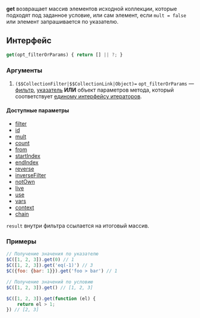 **get** возвращает массив элементов исходной коллекции, которые подходят под заданное условие, или сам элемент, если `mult = false` или элемент запрашивается по указателю.

## Интерфейс

```js
get(opt_filterOrParams) { return [] || ?; }
```

### Аргументы

1. `($$CollectionFilter|$$CollectionLink|Object)=` `opt_filterOrParams` — [фильтр](https://github.com/kobezzza/Collection/wiki/%D0%95%D0%B4%D0%B8%D0%BD%D1%8B%D0%B9-%D0%B8%D0%BD%D1%82%D0%B5%D1%80%D1%84%D0%B5%D0%B9%D1%81-%D0%B8%D1%82%D0%B5%D1%80%D0%B0%D1%82%D0%BE%D1%80%D0%BE%D0%B2#filter), [указатель](https://github.com/kobezzza/Collection/wiki/%D0%A3%D0%BA%D0%B0%D0%B7%D0%B0%D1%82%D0%B5%D0%BB%D0%B8) **ИЛИ** объект параметров метода, который соответствует [единому интерфейсу итераторов](https://github.com/kobezzza/Collection/wiki/%D0%95%D0%B4%D0%B8%D0%BD%D1%8B%D0%B9-%D0%B8%D0%BD%D1%82%D0%B5%D1%80%D1%84%D0%B5%D0%B9%D1%81-%D0%B8%D1%82%D0%B5%D1%80%D0%B0%D1%82%D0%BE%D1%80%D0%BE%D0%B2).

#### Доступные параметры

* [filter](https://github.com/kobezzza/Collection/wiki/%D0%95%D0%B4%D0%B8%D0%BD%D1%8B%D0%B9-%D0%B8%D0%BD%D1%82%D0%B5%D1%80%D1%84%D0%B5%D0%B9%D1%81-%D0%B8%D1%82%D0%B5%D1%80%D0%B0%D1%82%D0%BE%D1%80%D0%BE%D0%B2#filter)
* [id](https://github.com/kobezzza/Collection/wiki/%D0%95%D0%B4%D0%B8%D0%BD%D1%8B%D0%B9-%D0%B8%D0%BD%D1%82%D0%B5%D1%80%D1%84%D0%B5%D0%B9%D1%81-%D0%B8%D1%82%D0%B5%D1%80%D0%B0%D1%82%D0%BE%D1%80%D0%BE%D0%B2#id)
* [mult](https://github.com/kobezzza/Collection/wiki/%D0%95%D0%B4%D0%B8%D0%BD%D1%8B%D0%B9-%D0%B8%D0%BD%D1%82%D0%B5%D1%80%D1%84%D0%B5%D0%B9%D1%81-%D0%B8%D1%82%D0%B5%D1%80%D0%B0%D1%82%D0%BE%D1%80%D0%BE%D0%B2#mult)
* [count](https://github.com/kobezzza/Collection/wiki/%D0%95%D0%B4%D0%B8%D0%BD%D1%8B%D0%B9-%D0%B8%D0%BD%D1%82%D0%B5%D1%80%D1%84%D0%B5%D0%B9%D1%81-%D0%B8%D1%82%D0%B5%D1%80%D0%B0%D1%82%D0%BE%D1%80%D0%BE%D0%B2#count)
* [from](https://github.com/kobezzza/Collection/wiki/%D0%95%D0%B4%D0%B8%D0%BD%D1%8B%D0%B9-%D0%B8%D0%BD%D1%82%D0%B5%D1%80%D1%84%D0%B5%D0%B9%D1%81-%D0%B8%D1%82%D0%B5%D1%80%D0%B0%D1%82%D0%BE%D1%80%D0%BE%D0%B2#from)
* [startIndex](https://github.com/kobezzza/Collection/wiki/%D0%95%D0%B4%D0%B8%D0%BD%D1%8B%D0%B9-%D0%B8%D0%BD%D1%82%D0%B5%D1%80%D1%84%D0%B5%D0%B9%D1%81-%D0%B8%D1%82%D0%B5%D1%80%D0%B0%D1%82%D0%BE%D1%80%D0%BE%D0%B2#startindex)
* [endIndex](https://github.com/kobezzza/Collection/wiki/%D0%95%D0%B4%D0%B8%D0%BD%D1%8B%D0%B9-%D0%B8%D0%BD%D1%82%D0%B5%D1%80%D1%84%D0%B5%D0%B9%D1%81-%D0%B8%D1%82%D0%B5%D1%80%D0%B0%D1%82%D0%BE%D1%80%D0%BE%D0%B2#endindex)
* [reverse](https://github.com/kobezzza/Collection/wiki/%D0%95%D0%B4%D0%B8%D0%BD%D1%8B%D0%B9-%D0%B8%D0%BD%D1%82%D0%B5%D1%80%D1%84%D0%B5%D0%B9%D1%81-%D0%B8%D1%82%D0%B5%D1%80%D0%B0%D1%82%D0%BE%D1%80%D0%BE%D0%B2#reverse)
* [inverseFilter](https://github.com/kobezzza/Collection/wiki/%D0%95%D0%B4%D0%B8%D0%BD%D1%8B%D0%B9-%D0%B8%D0%BD%D1%82%D0%B5%D1%80%D1%84%D0%B5%D0%B9%D1%81-%D0%B8%D1%82%D0%B5%D1%80%D0%B0%D1%82%D0%BE%D1%80%D0%BE%D0%B2#inversefilter)
* [notOwn](https://github.com/kobezzza/Collection/wiki/%D0%95%D0%B4%D0%B8%D0%BD%D1%8B%D0%B9-%D0%B8%D0%BD%D1%82%D0%B5%D1%80%D1%84%D0%B5%D0%B9%D1%81-%D0%B8%D1%82%D0%B5%D1%80%D0%B0%D1%82%D0%BE%D1%80%D0%BE%D0%B2#notown)
* [live](https://github.com/kobezzza/Collection/wiki/%D0%95%D0%B4%D0%B8%D0%BD%D1%8B%D0%B9-%D0%B8%D0%BD%D1%82%D0%B5%D1%80%D1%84%D0%B5%D0%B9%D1%81-%D0%B8%D1%82%D0%B5%D1%80%D0%B0%D1%82%D0%BE%D1%80%D0%BE%D0%B2#live)
* [use](https://github.com/kobezzza/Collection/wiki/%D0%95%D0%B4%D0%B8%D0%BD%D1%8B%D0%B9-%D0%B8%D0%BD%D1%82%D0%B5%D1%80%D1%84%D0%B5%D0%B9%D1%81-%D0%B8%D1%82%D0%B5%D1%80%D0%B0%D1%82%D0%BE%D1%80%D0%BE%D0%B2#use)
* [vars](https://github.com/kobezzza/Collection/wiki/%D0%95%D0%B4%D0%B8%D0%BD%D1%8B%D0%B9-%D0%B8%D0%BD%D1%82%D0%B5%D1%80%D1%84%D0%B5%D0%B9%D1%81-%D0%B8%D1%82%D0%B5%D1%80%D0%B0%D1%82%D0%BE%D1%80%D0%BE%D0%B2#vars)
* [context](https://github.com/kobezzza/Collection/wiki/%D0%95%D0%B4%D0%B8%D0%BD%D1%8B%D0%B9-%D0%B8%D0%BD%D1%82%D0%B5%D1%80%D1%84%D0%B5%D0%B9%D1%81-%D0%B8%D1%82%D0%B5%D1%80%D0%B0%D1%82%D0%BE%D1%80%D0%BE%D0%B2#context)
* [chain](https://github.com/kobezzza/Collection/wiki/%D0%95%D0%B4%D0%B8%D0%BD%D1%8B%D0%B9-%D0%B8%D0%BD%D1%82%D0%B5%D1%80%D1%84%D0%B5%D0%B9%D1%81-%D0%B8%D1%82%D0%B5%D1%80%D0%B0%D1%82%D0%BE%D1%80%D0%BE%D0%B2#chain)

`result` внутри фильтра ссылается на итоговый массив.

### Примеры

```js
// Получение значения по указателю
$C([1, 2, 3]).get(0) // 1
$C([1, 2, 3]).get('eq(-1)') // 3
$C({foo: {bar: 1}}).get('foo > bar') // 1

// Получение значений по условию
$C([1, 2, 3]).get() // [1, 2, 3]

$C([1, 2, 3]).get(function (el) {
	return el > 1;
}) // [2, 3]
```